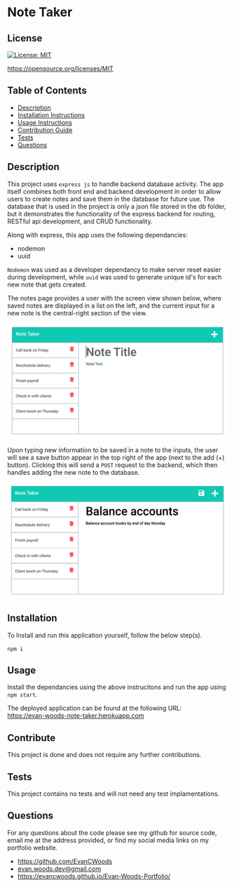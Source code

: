 # Note Taker


## License

[![License: MIT](https://img.shields.io/badge/License-MIT-yellow.svg)](https://opensource.org/licenses/MIT)

https://opensource.org/licenses/MIT



## Table of Contents
* [Description](#description) 
* [Installation Instructions](#installation)
* [Usage Instructions](#usage)
* [Contribution Guide](#contribute)
* [Tests](#tests)
* [Questions](#questions)


## Description
This project uses `express js` to handle backend database activity. The app itself combines both front end and backend development in order to allow users to create notes and save them in the database for future use. The database that is used in the project is only a json file stored in the db folder, but it demonstrates the functionality of the express backend for routing, RESTful api development, and CRUD functionality. 

Along with express, this app uses the following dependancies:
* nodemon
* uuid

`Nodemon` was used as a developer dependancy to make server reset easier during development, while `uuid` was used to generate unique id's for each new note that gets created.

The notes page provides a user with the screen view shown below, where saved notes are displayed in a list on the left, and the current input for a new note is the central-right section of the view.

![notes page](Assets/11-express-homework-demo-01.png)

Upon typing new information to be saved in a note to the inputs, the user will see a save button appear in the top right of the app (next to the add (+) button). Clicking this will send a `POST` request to the backend, which then handles adding the new note to the database.

![landing page](Assets/11-express-homework-demo-02.png)

## Installation
To Install and run this application yourself, follow the below step(s).

    npm i


## Usage
Install the dependancies using the above instrucitons and run the app using `npm start`.

The deployed application can be found at the following URL:    
https://evan-woods-note-taker.herokuapp.com


## Contribute
This project is done and does not require any further contributions.


## Tests
This project contains no tests and will not need any test implamentations.


## Questions
For any questions about the code please see my github for source code, email me at the address provided, or find my social media links on my portfolio website. 
* https://github.com/EvanCWoods
* evan.woods.dev@gmail.com
* https://evancwoods.github.io/Evan-Woods-Portfolio/